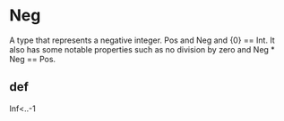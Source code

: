 # Neg

A type that represents a negative integer. Pos and Neg and {0} == Int.
It also has some notable properties such as no division by zero and Neg * Neg == Pos.

## def

Inf<..-1